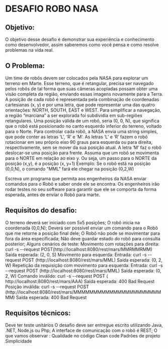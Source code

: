 # DESAFIO ROBO NASA


## Objetivo:
O objetivo desse desafio é demonstrar sua experiência e conhecimento como
desenvolvedor, assim saberemos como você pensa e como resolve problemas na vida real.

## O Problema:
Um time de robôs devem ser colocados pela NASA para explorar um terreno em Marte.
Esse terreno, que é retangular, precisa ser navegado pelos robôs de tal forma que suas
câmeras acopladas possam obter uma visão completa da região, enviando essas imagens
novamente para a Terra.
A posição de cada robô é representada pela combinação de coordenadas cartesianas (x, y)
e por uma letra, que pode representar uma das quatro orientações: NORTH, SOUTH, EAST
e WEST. Para simplificar a navegação, a região “marciana” a ser explorada foi subdividia
em sub-regiões retangulares.
Uma posição válida de um robô, seria (0, 0, N), que significa que o robô está posicionado no
canto esquerdo inferior do terreno, voltado para o Norte.
Para controlar cada robô, a NASA envia uma string simples, que pode conter as letras ‘L’,
‘R’ e ‘M’. As letras ‘L’ e ‘R’ fazem o robô rotacionar em seu próprio eixo 90 graus para esquerda ou para direita, respectivamente, sem se mover da sua posição atual. A letra ‘M’
faz o robô deslocar-se uma posição para frente.
Assuma que um robô se movimenta para o NORTE em relação ao eixo y. Ou seja, um
passo para o NORTE da posição (x,y), é a posição (x, y+1)
Exemplo: Se o robô está na posição (0,0,N), o comando "MML" fará ele chegar na posição
(0,2,W)

Escreva um programa que permita aos engenheiros da NASA enviar comandos para o
Robô e saber onde ele se encontra. Os engenheiros irão rodar testes no seu software para
garantir que ele se comporta da forma esperada, antes de enviar o Robô para marte.


## Requisitos do desafio:
O terreno deverá ser iniciado com 5x5 posições;
O robô inicia na coordenada (0,0,N);
Deverá ser possível enviar um comando para o Robô que me retorne a posição final dele;
O Robô não pode se movimentar para fora da área especificada;
Não deve guardar estado do robô para consulta posterior;
Alguns cenários de teste:
Movimento com rotações para direita:
curl -s --request POST ​(http://localhost:8080/rest/mars/MMRMMRMM)
Saída esperada: (2, 0, S)
Movimento para esquerda:
Entrada: curl -s --request POST (​http://localhost:8080/rest/mars/MML)
Saída esperada: (0, 2, W)
Repetição da requisição com movimento para esquerda:
Entrada: curl -s --request POST (​http://localhost:8080/rest/mars/MML)
Saída esperada: (0, 2, W)
Comando inválido:
curl -s --request POST (​http://localhost:8080/rest/mars/AAA)
Saída esperada: 400 Bad Request
Posição inválida:
curl -s --request POST
(http://localhost:8080/rest/mars/MMMMMMMMMMMMMMMMMMMMMMMM)
Saída esperada: 400 Bad Request

## Requisitos técnicos:
Deve ter teste unitários
O desafio deve ser entregue escrito utilizando Java, .NET, Node.js ou Php;
A interface de comunicação com o robô é REST;
O que vamos observar ​:
Qualidade no código
Clean code
Padrões de projeto
Simplicidade

